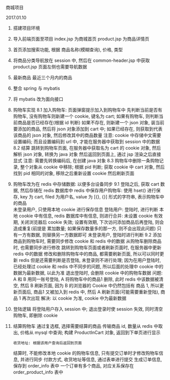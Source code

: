 商城项目

2017.01.10

1. 搭建项目环境
2. 导入前端页面至项目
    index.jsp 为商城首页
    product.jsp 为商品详情页
3. 首页添加搜索功能, 根据
    商品名称(模糊查询), 价格, 类型
4. 将商品分类导航放在 session 中, 然后在 common-header.jsp 中获取
    product.jsp 页面左侧也需要导航数据
5. 最新商品
    最近三个月内的商品

6. 整合 spring 与 mybatis
7. 将 mybatis 改为面向接口

8. 购物车实现
    8.1 加入购物车: 页面弹窗提示加入到购物车中
        先判断当前是否有购物车, 没有购物车则新建一个 cookie, 键名为 cart;
        如果有购物车, 则判断当前商品是否已经存在(根据 id 判断)
            如果不存在, 则新建一个 json 对象, 装当前要添加的商品, 然后将 json 对象添加到 cart 中;
            如果已经存在, 则获取到代表该商品的 json 对象, 然后修改其中的商品数量
        注意: cookie 中存储中文需要设置编码; 而且设置编码到 url 中, 才能在服务器中获取到 session 中的数据
    8.2 结算
        跳转到购物车页面, 在服务器中获取名为 cart 的 cookie 对象, 然后解析 json 对象, 转换为 java 对象
        然后返回到页面上, 通过 jsp 渲染之后直接显式
        注意: 需要先转换编码后, 在创建 java 对象
    8.3 购物车中删除一条购物记录, 整个对象从 cookie 中移除; 
        根据 pid 判断;
        获取 cookie 中 cart 对象, 然后找到 pid 相同的对象, 移除之后重新设置 cookie
        然后刷新页面
9. 购物车改为在 redis 中存储数据: 以便多台设备同步
    9.1 登陆之后, 获取 cart 数据, 然后存储在 redis 数据库中
        redis 中保存用户购物车: 使用 hset() 进行保存, key 为 cart, filed 为用户名, value 为 [{}, {}] 形式的字符串, 表示购物车中的商品    
        未登录用户, 只使用本地 cookie 进行保存信息
        登陆用户: 
            登陆时, 进行判断
                本地 cookie 中有信息, redis 数据库中有信息, 则进行合并: 
                    未设置 cookie 有效期, 关闭浏览器后 cookie 失效; 
                    设置有效期, 下次访问添加商品后再登陆, 则会造成重复(前提是 累加数量; 如果保存数量多的那一方, 则不会出现此问题)
                只有一方有数据, 则替换另一方数据即可
        未登录用户, 登陆时进行判断
    9.2 添加商品到购物车时, 需要同步修改 cookie 和 redis 中的数据
        从购物车删除商品时, 也需要同步进行修改
            跳转到购物车页面或者刷新页面时, 在服务器中更新 redis 中的数据
            修改和删除购物车中的商品, 都需要刷新页面, 所以可以同时更新 redis
            但是还需要判断是否登陆, 未登录则不进行处理; 
            因为在用户登陆时, 已经处理过 cookie 和 redis 中不同步的问题, 所以后面的处理中 cookie 中的数据为最新数据, 以此为准
        退出登陆时, 会删除 cookie 中的购物车数据
        问题: A 和 B 用同一账号登陆, A 将购物车中的商品1 删除, 此时 redis 中该数据被清空, 然后 B 刷新页面, 因为 B 的浏览器的 Cookie 中仍然包括有
        商品 1, 所以更新页面后, 商品1 又被加入到 redis 中, 然后 A 刷新页面(可能需要重新登陆), 商品 1 再次出现
            解决: 以 cookie 为准, cookie 中为最新数据
    
10. 登陆逻辑
    将登陆用户存入 session 中; 退出登录时使 session 失效, 同时清空购物车, 即删除 cookie
    
11. 结算购物车
    通过复选框, 选择需要结算的商品
        传输商品 id, 数量从 redis 中取出, 价格从 mysql 中查询; 构建 ProductInCart 对象, 返回到下单页进行显示
        
        收货地址: 根据该用户查询后返回到页面
    结算时, 不能修改本地 cookie 的购物车信息, 只有提交订单时才修改购物车信息, 并进行同步
        付款方式, 收货地址等信息, 通过表单进行提交
        生成订单信息, 保存到 order_info 表中
        一个订单有多个商品, 对应关系保存在 order_product_info 表中